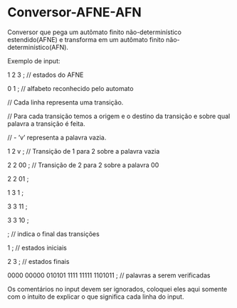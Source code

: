 Conversor-AFNE-AFN
==================

Conversor que pega um autômato finito não-determinístico estendido(AFNE) e transforma em um autômato finito não-determinístico(AFN).

Exemplo de input:

1 2 3 ; // estados do AFNE

0 1 ; // alfabeto reconhecido pelo automato

// Cada linha representa uma transição.

// Para cada transição temos a origem e o destino da transição e sobre qual palavra a transição é feita.

// - ’v’ representa a palavra vazia.

1 2 v ; // Transição de 1 para 2 sobre a palavra vazia

2 2 00 ; // Transição de 2 para 2 sobre a palavra 00

2 2 01 ;

1 3 1 ;

3 3 11 ;

3 3 10 ;

; // indica o final das transições

1 ; // estados iniciais

2 3 ; // estados finais

0000 00000 010101 1111 11111 1101011 ; // palavras a serem verificadas

Os comentários no input devem ser ignorados, coloquei eles aqui somente com o intuito de explicar o que significa cada linha do input.
